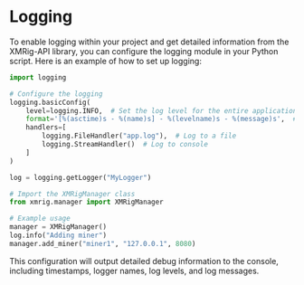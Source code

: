 # Logging

To enable logging within your project and get detailed information from the XMRig-API library, you can configure the logging module in your Python script. Here is an example of how to set up logging:

```python
import logging

# Configure the logging
logging.basicConfig(
    level=logging.INFO,  # Set the log level for the entire application, change to DEBUG to print all responses.
    format='[%(asctime)s - %(name)s] - %(levelname)s - %(message)s',  # Consistent format
    handlers=[
        logging.FileHandler("app.log"),  # Log to a file
        logging.StreamHandler()  # Log to console
    ]
)

log = logging.getLogger("MyLogger")

# Import the XMRigManager class
from xmrig.manager import XMRigManager

# Example usage
manager = XMRigManager()
log.info("Adding miner")
manager.add_miner("miner1", "127.0.0.1", 8080)
```

This configuration will output detailed debug information to the console, including timestamps, logger names, log levels, and log messages.

